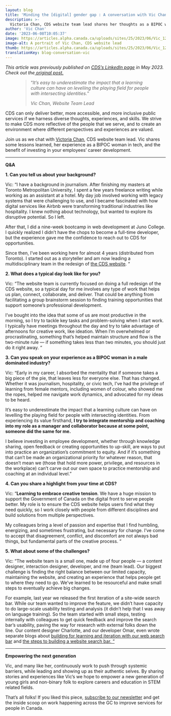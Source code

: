 ```yaml
---
layout: blog
title: 'Minding the [digital] gender gap : A conversation with Vic Chan'
description: >-
  Victoria Chan, CDS website team lead shares her thoughts as a BIPOC woman in tech, on the benefits of investing in employee career development, and more.
author: 'Vic Chan'
date: '2023-06-08T10:05:37'
image: https://articles.alpha.canada.ca/uploads/sites/25/2023/06/Vic_1200X628_FIP_Blog_Post_EN.png
image-alt: A portrait of Vic Chan, CDS website lead
thumb: https://articles.alpha.canada.ca/uploads/sites/25/2023/06/Vic_1200X628_FIP_Blog_Post_EN.png
translationKey: blog-conversation-vic
---
```


<p class="has-small-font-size"><em>This article was previously published on <a href="https://www.linkedin.com/company/cds-snc/">CDS&#8217;s LinkedIn page</a> in May 2023. Check out the<a href="https://www.linkedin.com/pulse/minding-digital-gender-gap-conversation-vic-chan-cds-snc%3FtrackingId=k2s%252Fb0WsGCcb9nAgPdiDcA%253D%253D/?trackingId=k2s%2Fb0WsGCcb9nAgPdiDcA%3D%3D"> original post.</a></em></p>



<figure class="wp-block-pullquote"><blockquote><p>“<em>It’s easy to underestimate the impact that a learning culture can have on leveliing the playing field for people with intersecting identities.</em>” </p><cite>Vic Chan, Website Team Lead</cite></blockquote></figure>



<p>CDS can only deliver better, more accessible, and more inclusive public services if we harness diverse thoughts, experiences, and skills. We strive to make CDS more reflective of the people that we serve, and to create an environment where different perspectives and experiences are valued.&nbsp;</p>



<p>Join us as we chat with&nbsp;<a href="https://www.linkedin.com/in/victoriakaychan?miniProfileUrn=urn%3Ali%3Afs_miniProfile%3AACoAABISlz8Bo1QLOnq6PESSSydbYpBLL2rMKCc">Victoria Chan</a>, CDS website team lead. Vic shares some lessons learned, her experience as a BIPOC woman in tech, and the benefit of investing in your employees’ career development.&nbsp;</p>



<hr class="wp-block-separator has-alpha-channel-opacity" />



<p><strong>Q&amp;A</strong></p>



<p><strong>1. Can you tell us about your background?</strong></p>



<p>Vic: &#8220;I have a background in journalism. After finishing my masters at Toronto Metropolitan University, I spent a few years freelance writing while working as an assistant at a hotel. My day job involved working with legacy systems that were challenging to use, and I became fascinated with how digital services like Airbnb were transforming traditional industries like hospitality. I knew nothing about technology, but wanted to explore its disruptive potential. So I left.&nbsp;</p>



<p>After that, I did a nine-week bootcamp in web development at Juno College. I quickly realized I didn’t have the chops to become a full-time developer, but the experience gave me the confidence to reach out to CDS for opportunities.</p>



<p>Since then, I’ve been working here for almost 4 years (distributed from Toronto). I started out as a storyteller and am now leading a multidisciplinary team in the redesign of&nbsp;<a href="https://digital.canada.ca/?utm_source=linkedin&amp;utm_medium=linkedin&amp;utm_campaign=cds_homepage_en">the CDS website</a>. &#8220;</p>



<p><strong>2. What does a typical day look like for you?</strong></p>



<p>Vic: &#8220;The website team is currently focused on doing a full redesign of the CDS website, so a typical day for me involves any type of work that helps us plan, connect, collaborate, and deliver. That could be anything from facilitating a group brainstorm session to finding training opportunities that support someone’s professional development.&nbsp;</p>



<p>I’ve bought into the idea that some of us are most productive in the morning, so I try to tackle key tasks and problem-solving when I start work. I typically have meetings throughout the day and try to take advantage of afternoons for creative work, like ideation. When I’m overwhelmed or procrastinating, something that’s helped maintain structure and flow is the two-minute rule — if something takes less than two minutes, you should just do it right away.&nbsp;&#8220;</p>



<p><strong>3. Can you speak on your experience as a BIPOC woman in a male dominated industry?</strong></p>



<p>Vic: &#8220;Early in my career, I absorbed the mentality that if someone takes a big piece of the pie, that leaves less for everyone else. That has changed. Whether it was journalism, hospitality, or civic tech, I’ve had the privilege of learning from female mentors, including women of colour, who showed me the ropes, helped me navigate work dynamics, and advocated for my ideas to be heard.&nbsp;</p>



<p>It’s easy to underestimate the impact that a learning culture can have on levelling the playing field for people with intersecting identities. From experiencing its value firsthand,&nbsp;<strong>I try to integrate mentorship and coaching into my role as a manager and collaborator because at some point, someone did the same for me.&nbsp;</strong></p>



<p>I believe investing in employee development, whether through knowledge sharing, open feedback or creating opportunities to up-skill, are ways to put into practice an organization’s commitment to equity. And if it’s something that can’t be made an organizational priority for whatever reason, that doesn’t mean we (those that hold more power, privilege, and resources in the workplace) can’t carve out our own space to practice mentorship and coaching at an individual level.&#8221;</p>



<p><strong>4. Can you share a highlight from your time at CDS?</strong></p>



<p>Vic: &#8220;<strong>Learning to embrace creative tension</strong>. We have a huge mission to support the Government of Canada on the digital front to serve people better. My role is to ensure the CDS website helps users find what they need quickly, so I work closely with people from different disciplines and build solutions from multiple perspectives.&nbsp;</p>



<p>My colleagues bring a level of passion and expertise that I find humbling, energizing, and sometimes frustrating, but necessary for change. I’ve come to accept that disagreement, conflict, and discomfort are not always bad things, but fundamental parts of the creative process. &#8220;</p>



<p><strong>5. What about some of the challenges?</strong></p>



<p>Vic: &#8220;The website team is a small one, made up of four people — a content designer, interaction designer, developer, and me (team lead). Our biggest challenge is finding the right balance between our limited capacity, maintaining the website, and creating an experience that helps people get to where they need to go. We’ve learned to be resourceful and make small steps to eventually achieve big changes.&nbsp;</p>



<p>For example, last year we released the first iteration of a site-wide search bar. While our team wanted to improve the feature, we didn’t have capacity to do large-scale usability testing and analysis (it didn’t help that I was away on language training). So the team started with small steps, testing internally with colleagues to get quick feedback and improve the search bar’s usability, paving the way for research with external folks down the line. Our content designer Charlotte, and our developer Omar, even wrote separate blogs about&nbsp;<a href="https://digital.canada.ca/2022/07/28/building-for-learning-and-iteration-with-our-web-search-bar/?utm_source=linkedin&amp;utm_medium=linkedin&amp;utm_campaign=blog_charlotte_web_en">building for learning and iteration with our web search bar</a>&nbsp;and&nbsp;<a href="https://digital.canada.ca/2022/07/13/helping-people-find-content-how-to-build-a-website-search-bar/?utm_source=linkedin&amp;utm_medium=linkedin&amp;utm_campaign=blog_omar_web_en">the steps to building a website search bar. &#8220;</a></p>



<hr class="wp-block-separator has-alpha-channel-opacity" />



<p><strong>Empowering the next generation&nbsp;</strong></p>



<p>Vic, and many like her, continuously work to push through systemic barriers, while leading and showing up as their authentic selves. By sharing stories and experiences like Vic’s we hope to empower a new generation of young girls and non-binary folk to explore careers and education in STEM related fields.</p>



<p>That’s all folks! If you liked this piece,&nbsp;<a href="https://us15.campaign-archive.com/home/?u=729a207773f7324e217a1d945&amp;id=eb357181d2">subscribe to our newsletter</a>&nbsp;and get the inside scoop on work happening across the GC to improve services for people in Canada.&nbsp;</p>

